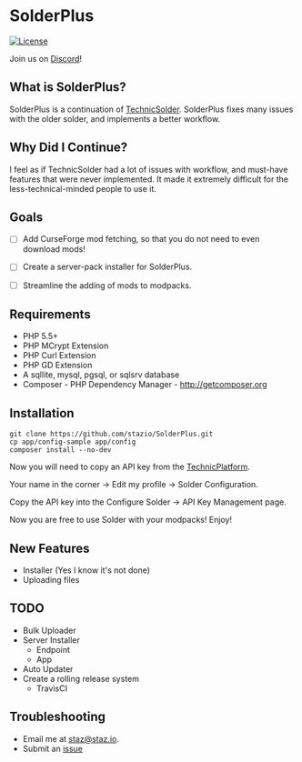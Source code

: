 SolderPlus
=============

[![License](https://poser.pugx.org/solder/solder/license.svg)](https://packagist.org/packages/solder/solder)   

Join us on [Discord](https://discord.gg/0Ehm7p0AD3PdYLT1)!

What is SolderPlus?
-------------
SolderPlus is a continuation of [TechnicSolder](http://docs.io).
SolderPlus fixes many issues with the older solder, and implements a better workflow.

Why Did I Continue?
--------------
I feel as if TechnicSolder had a lot of issues with workflow, and must-have features that were never implemented.
It made it extremely difficult for the less-technical-minded people to use it.

Goals
--------------
- [ ] Add CurseForge mod fetching, so that you do not need to even download mods!
- [ ] Create a server-pack installer for SolderPlus.
- [ ] Streamline the adding of mods to modpacks.


Requirements
-------------

* PHP 5.5+
* PHP MCrypt Extension
* PHP Curl Extension
* PHP GD Extension
* A sqllite, mysql, pgsql, or sqlsrv database
* Composer - PHP Dependency Manager - http://getcomposer.org

Installation
-------------
```text
git clone https://github.com/stazio/SolderPlus.git
cp app/config-sample app/config
composer install --no-dev
```

Now you will need to copy an API key from the [TechnicPlatform](https://www.technicpack.net/login).

Your name in the corner -> Edit my profile -> Solder Configuration.

Copy the API key into the Configure Solder -> API Key Management page.

Now you are free to use Solder with your modpacks! Enjoy!

New Features
-----
- Installer (Yes I know it's not done)
- Uploading files

TODO
-----
- Bulk Uploader
- Server Installer
    - Endpoint
    - App
- Auto Updater
- Create a rolling release system
    - TravisCI

Troubleshooting
---
- Email me at [staz@staz.io](mailto:staz@staz.io).
- Submit an [issue](https://github.com/stazio/SolderPlus/issues)